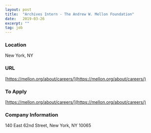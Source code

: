 ```yaml
---
layout: post
title:  "Archives Intern - The Andrew W. Mellon Foundation"
date:   2019-03-26
excerpt: ""
tag: job
---
```










### Location   

New York, NY


### URL   

[https://mellon.org/about/careers/](https://mellon.org/about/careers/)

### To Apply   

[https://mellon.org/about/careers/](https://mellon.org/about/careers/)


### Company Information   

140 East 62nd Street, New York, NY 10065



